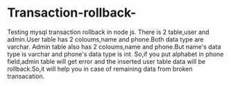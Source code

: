 # Transaction-rollback-
Testing mysql transaction rollback in node js.
There is 2 table,user and admin.User table has 2 coloums,name and phone.Both data type are varchar.
Admin table also has 2 coloums,name and phone.But name's data type is varchar and phone's data type is int.
So,if you put alphabet in phone field,admin table will get error and the inserted user table data will be rollback.So,it will help you in case of remaining data from broken transacation.
